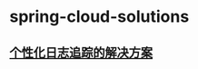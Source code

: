 # spring-cloud-solutions
##  [个性化日志追踪的解决方案](https://blog.csdn.net/yaowwwww7071/article/details/85769505)
